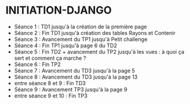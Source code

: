 # INITIATION-DJANGO

- Séance 1 : TD1 jusqu'à la création de la première page
- Séance 2 : Fin TD1 jusqu'à création des tables Rayons et Contenir
- Séance 3 : Avancement du TP1 jusqu'à Petit challenge
- Séance 4 : Fin TP1 jusqu'à page 6 du TD2
- Séance 5 : Fin TD2 + avancement du TP2 jusqu'à les vues : à quoi ça sert et comment ça marche ? 
- Séance 6 : Fin TP2
- Séance 7 : Avancement du TD3 jusqu'à la page 5
- Séance 8 : Avancement du TD3 jusqu'à la page 13
- entre séance 8 et 9 : Fin TD3
- Séance 9 : Avancement TP3 jusqu'à la page 9
- entre séance 9 et 10 : Fin TP3
